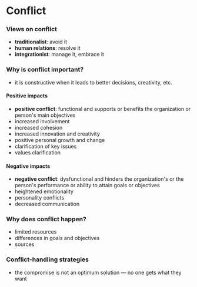 # Conflict

### Views on conflict

* **traditionalist**: avoid it
* **human relations**: resolve it
* **integrationist**: manage it, embrace it

### Why is conflict important?

* it is constructive when it leads to better decisions, creativity, etc.

#### Positive impacts

* **positive conflict**: functional and supports or benefits the organization or person's main objectives
* increased involvement
* increased cohesion
* increased innovation and creativity
* positive personal growth and change
* clarification of key issues
* values clarification

#### Negative impacts

* **negative conflict**: dysfunctional and hinders the organization's or the person's performance or ability to attain goals or objectives
* heightened emotionality
* personality conflicts
* decreased communication

### Why does conflict happen?

* limited resources
* differences in goals and objectives
* sources

### Conflict-handling strategies

* the compromise is not an optimum solution &mdash; no one gets what they want